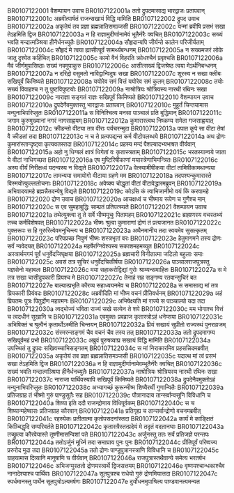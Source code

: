 BR0107122001	वैशम्पायन उवाच
BR0107122001a	ततो द्रुपदमासाद्य भारद्वाजः प्रतापवान्
BR0107122001c	अब्रवीत्पार्षतं राजन्सखायं विद्धि मामिति
BR0107122002	द्रुपद उवाच
BR0107122002a	अकृतेयं तव प्रज्ञा ब्रह्मन्नातिसमञ्जसी
BR0107122002c	यन्मां ब्रवीषि प्रसभं सखा तेऽहमिति द्विज
BR0107122003a	न हि राज्ञामुदीर्णानामेवं भूतैर्नरैः क्वचित्
BR0107122003c	सख्यं भवति मन्दात्मञ्श्रिया हीनैर्धनच्युतैः
BR0107122004a	सौहृदान्यपि जीर्यन्ते कालेन परिजीर्यताम्
BR0107122004c	सौहृदं मे त्वया ह्यासीत्पूर्वं सामर्थ्यबन्धनम्
BR0107122005a	न सख्यमजरं लोके जातु दृश्येत कर्हिचित्
BR0107122005c	कामो वैनं विहरति क्रोधश्चैनं प्रवृश्चति
BR0107122006a	मैवं जीर्णमुपासिष्ठाः सख्यं नवमुपाकुरु
BR0107122006c	आसीत्सख्यं द्विजश्रेष्ठ त्वया मेऽर्थनिबन्धनम्
BR0107122007a	न दरिद्रो वसुमतो नाविद्वान्विदुषः सखा
BR0107122007c	शूरस्य न सखा क्लीबः सखिपूर्वं किमिष्यते
BR0107122008a	ययोरेव समं वित्तं ययोरेव समं कुलम्
BR0107122008c	तयोः सख्यं विवाहश्च न तु पुष्टविपुष्टयोः
BR0107122009a	नाश्रोत्रियः श्रोत्रियस्य नारथी रथिनः सखा
BR0107122009c	नाराज्ञा सङ्गतं राज्ञः सखिपूर्वं किमिष्यते
BR0107122010	वैशम्पायन उवाच
BR0107122010a	द्रुपदेनैवमुक्तस्तु भारद्वाजः प्रतापवान्
BR0107122010c	मुहूर्तं चिन्तयामास मन्युनाभिपरिप्लुतः
BR0107122011a	स विनिश्चित्य मनसा पाञ्चालं प्रति बुद्धिमान्
BR0107122011c	जगाम कुरुमुख्यानां नगरं नागसाह्वयम्
BR0107122012a	कुमारास्त्वथ निष्क्रम्य समेता गजसाह्वयात्
BR0107122012c	क्रीडन्तो वीटया तत्र वीराः पर्यचरन्मुदा
BR0107122013a	पपात कूपे सा वीटा तेषां वै क्रीडतां तदा
BR0107122013c	न च ते प्रत्यपद्यन्त कर्म वीटोपलब्धये
BR0107122014a	अथ द्रोणः कुमारांस्तान्दृष्ट्वा कृत्यवतस्तदा
BR0107122014c	प्रहस्य मन्दं पैशल्यादभ्यभाषत वीर्यवान्
BR0107122015a	अहो नु धिग्बलं क्षात्रं धिगेतां वः कृतास्त्रताम्
BR0107122015c	भरतस्यान्वये जाता ये वीटां नाधिगच्छत
BR0107122016a	एष मुष्टिरिषीकाणां मयास्त्रेणाभिमन्त्रितः
BR0107122016c	अस्य वीर्यं निरीक्षध्वं यदन्यस्य न विद्यते
BR0107122017a	वेत्स्यामीषीकया वीटां तामिषीकामथान्यया
BR0107122017c	तामन्यया समायोगो वीटाया ग्रहणे मम
BR0107122018a	तदपश्यन्कुमारास्ते विस्मयोत्फुल्ललोचनाः
BR0107122018c	अवेष्क्य चोद्धृतां वीटां वीटावेद्धारमब्रुवन्
BR0107122019a	अभिवादयामहे ब्रह्मन्नैतदन्येषु विद्यते
BR0107122019c	कोऽसि कं त्वाभिजानीमो वयं किं करवामहे
BR0107122020	द्रोण उवाच
BR0107122020a	आचक्षध्वं च भीष्माय रूपेण च गुणैश्च माम्
BR0107122020c	स एव सुमहाबुद्धिः साम्प्रतं प्रतिपत्स्यते
BR0107122021	वैशम्पायन उवाच
BR0107122021a	तथेत्युक्त्वा तु ते सर्वे भीष्ममूचुः पितामहम्
BR0107122021c	ब्राह्मणस्य वचस्तथ्यं तच्च कर्मविशेषवत्
BR0107122022a	भीष्मः श्रुत्वा कुमाराणां द्रोणं तं प्रत्यजानत
BR0107122022c	युक्तरूपः स हि गुरुरित्येवमनुचिन्त्य च
BR0107122023a	अथैनमानीय तदा स्वयमेव सुसत्कृतम्
BR0107122023c	परिपप्रच्छ निपुणं भीष्मः शस्त्रभृतां वरः
BR0107122023e	हेतुमागमने तस्य द्रोणः सर्वं न्यवेदयत्
BR0107122024a	महर्षेरग्निवेश्यस्य सकाशमहमच्युत
BR0107122024c	अस्त्रार्थमगमं पूर्वं धनुर्वेदजिघृक्षया
BR0107122025a	ब्रह्मचारी विनीतात्मा जटिलो बहुलाः समाः
BR0107122025c	अवसं तत्र सुचिरं धनुर्वेदचिकीर्षया
BR0107122026a	पाञ्चालराजपुत्रस्तु यज्ञसेनो महाबलः
BR0107122026c	मया सहाकरोद्विद्यां गुरोः श्राम्यन्समाहितः
BR0107122027a	स मे तत्र सखा चासीदुपकारी प्रियश्च मे
BR0107122027c	तेनाहं सह सङ्गम्य रतवान्सुचिरं बत
BR0107122027e	बाल्यात्प्रभृति कौरव्य सहाध्ययनमेव च
BR0107122028a	स समासाद्य मां तत्र प्रियकारी प्रियंवदः
BR0107122028c	अब्रवीदिति मां भीष्म वचनं प्रीतिवर्धनम्
BR0107122029a	अहं प्रियतमः पुत्रः पितुर्द्रोण महात्मनः
BR0107122029c	अभिषेक्ष्यति मां राज्ये स पाञ्चाल्यो यदा तदा
BR0107122030a	त्वद्भोज्यं भविता राज्यं सखे सत्येन ते शपे
BR0107122030c	मम भोगाश्च वित्तं च त्वदधीनं सुखानि च
BR0107122031a	एवमुक्तः प्रवव्राज कृतास्त्रोऽहं धनेप्सया
BR0107122031c	अभिषिक्तं च श्रुत्वैनं कृतार्थोऽस्मीति चिन्तयन्
BR0107122032a	प्रियं सखायं सुप्रीतो राज्यस्थं पुनराव्रजम्
BR0107122032c	संस्मरन्सङ्गमं चैव वचनं चैव तस्य तत्
BR0107122033a	ततो द्रुपदमागम्य सखिपूर्वमहं प्रभो
BR0107122033c	अब्रुवं पुरुषव्याघ्र सखायं विद्धि मामिति
BR0107122034a	उपस्थितं तु द्रुपदः सखिवच्चाभिसङ्गतम्
BR0107122034c	स मां निराकारमिव प्रहसन्निदमब्रवीत्
BR0107122035a	अकृतेयं तव प्रज्ञा ब्रह्मन्नातिसमञ्जसी
BR0107122035c	यदात्थ मां त्वं प्रसभं सखा तेऽहमिति द्विज
BR0107122036a	न हि राज्ञामुदीर्णानामेवम्भूतैर्नरैः क्वचित्
BR0107122036c	सख्यं भवति मन्दात्मञ्श्रिया हीनैर्धनच्युतैः
BR0107122037a	नाश्रोत्रियः श्रोत्रियस्य नारथी रथिनः सखा
BR0107122037c	नाराजा पार्थिवस्यापि सखिपूर्वं किमिष्यते
BR0107122038a	द्रुपदेनैवमुक्तोऽहं मन्युनाभिपरिप्लुतः
BR0107122038c	अभ्यागच्छं कुरून्भीष्म शिष्यैरर्थी गुणान्वितैः
BR0107122039a	प्रतिजग्राह तं भीष्मो गुरुं पाण्डुसुतैः सह
BR0107122039c	पौत्रानादाय तान्सर्वान्वसूनि विविधानि च
BR0107122040a	शिष्या इति ददौ राजन्द्रोणाय विधिपूर्वकम्
BR0107122040c	स च शिष्यान्महेष्वासः प्रतिजग्राह कौरवान्
BR0107122041a	प्रतिगृह्य च तान्सर्वान्द्रोणो वचनमब्रवीत्
BR0107122041c	रहस्येकः प्रतीतात्मा कृतोपसदनांस्तदा
BR0107122042a	कार्यं मे काङ्क्षितं किञ्चिद्धृदि सम्परिवर्तते
BR0107122042c	कृतास्त्रैस्तत्प्रदेयं मे तदृतं वदतानघाः
BR0107122043a	तच्छ्रुत्वा कौरवेयास्ते तूष्णीमासन्विशां पते
BR0107122043c	अर्जुनस्तु ततः सर्वं प्रतिजज्ञे परन्तपः
BR0107122044a	ततोऽर्जुनं मूर्ध्नि तदा समाघ्राय पुनः पुनः
BR0107122044c	प्रीतिपूर्वं परिष्वज्य प्ररुरोद मुदा तदा
BR0107122045a	ततो द्रोणः पाण्डुपुत्रानस्त्राणि विविधानि च
BR0107122045c	ग्राहयामास दिव्यानि मानुषाणि च वीर्यवान्
BR0107122046a	राजपुत्रास्तथैवान्ये समेत्य भरतर्षभ
BR0107122046c	अभिजग्मुस्ततो द्रोणमस्त्रार्थे द्विजसत्तमम्
BR0107122046e	वृष्णयश्चान्धकाश्चैव नानादेश्याश्च पार्थिवाः
BR0107122047a	सूतपुत्रश्च राधेयो गुरुं द्रोणमियात्तदा
BR0107122047c	स्पर्धमानस्तु पार्थेन सूतपुत्रोऽत्यमर्षणः
BR0107122047e	दुर्योधनमुपाश्रित्य पाण्डवानत्यमन्यत
